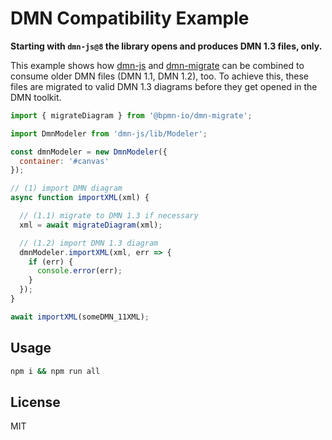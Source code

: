 # DMN Compatibility Example

__Starting with `dmn-js@8` the library opens and produces DMN 1.3 files, only.__

This example shows how [dmn-js](https://github.com/bpmn-io/dmn-js) and [dmn-migrate](https://github.com/bpmn-io/dmn-migrate) can be combined to consume older DMN files (DMN 1.1, DMN 1.2), too. To achieve this, these files are migrated to valid DMN 1.3 diagrams before they get opened in the DMN toolkit.

```javascript
import { migrateDiagram } from '@bpmn-io/dmn-migrate';

import DmnModeler from 'dmn-js/lib/Modeler';

const dmnModeler = new DmnModeler({
  container: '#canvas'
});

// (1) import DMN diagram
async function importXML(xml) {

  // (1.1) migrate to DMN 1.3 if necessary
  xml = await migrateDiagram(xml);

  // (1.2) import DMN 1.3 diagram
  dmnModeler.importXML(xml, err => {
    if (err) {
      console.error(err);
    }
  });
}

await importXML(someDMN_11XML);
```

## Usage

```bash
npm i && npm run all
```

## License

MIT
